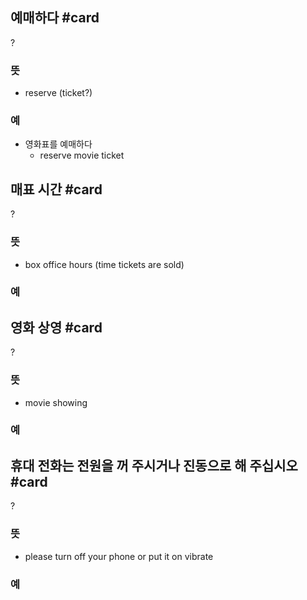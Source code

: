 ## 예매하다 #card
?
### 뜻
- reserve (ticket?)
### 예
- 영화표를 예매하다
	- reserve movie ticket
<!--SR:!2024-08-09,4,270-->

## 매표 시간 #card
?
### 뜻
- box office hours (time tickets are sold)
### 예
<!--SR:!2024-08-14,2,230-->

## 영화 상영 #card
?
### 뜻
- movie showing
### 예
<!--SR:!2024-08-08,2,230-->

## 휴대 전화는 전원을 꺼 주시거나 진동으로 해 주십시오 #card
?
### 뜻
- please turn off your phone or put it on vibrate
### 예
<!--SR:!2024-08-09,3,250-->

